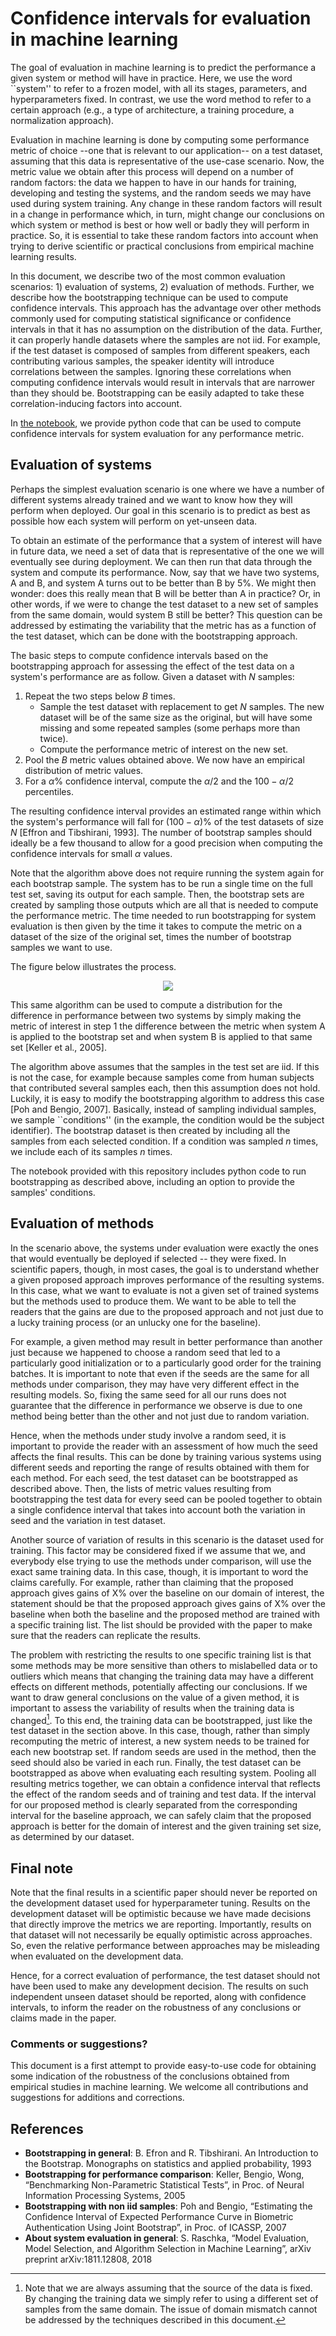 # Confidence intervals for evaluation in machine learning

The goal of evaluation in machine learning is to predict the performance a given system or method will have in practice. Here, we use the word ``system'' to refer to a frozen model, with all its stages, parameters, and hyperparameters fixed. In contrast, we use the word method to refer to a certain approach (e.g., a type of architecture, a training procedure, a normalization approach). 

Evaluation in machine learning is done by computing some performance metric of choice --one that is relevant to our application-- on a test dataset, assuming that this data is representative of the use-case scenario. Now, the metric value we obtain after this process will depend on a number of random factors: the data we happen to have in our hands for training, developing and testing the systems, and the random seeds we may have used during system training. Any change in these random factors will result in a change in performance which, in turn, might change our conclusions on which system or method is best or how well or badly they will perform in practice. So, it is essential to take these random factors into account when trying to derive scientific or practical conclusions from empirical machine learning results.

In this document, we describe two of the most common evaluation scenarios: 1) evaluation of systems, 2) evaluation of methods. Further, we describe how the bootstrapping technique can be used to compute confidence intervals. This approach has the advantage over other methods commonly used for computing statistical significance or confidence intervals in that it has no assumption on the distribution of the data. Further, it can properly handle datasets where the samples are not iid. For example, if the test dataset is composed of samples from different speakers, each contributing various samples, the speaker identity will introduce correlations between the samples. Ignoring these correlations when computing confidence intervals would result in intervals that are narrower than they should be. Bootstrapping can be easily adapted to take these correlation-inducing factors into account.

In [the notebook](confidence_intervals_with_bootstrapping.ipynb), we provide python code that can be used to compute confidence intervals for system evaluation for any performance metric.

## Evaluation of systems

Perhaps the simplest evaluation scenario is one where we have a number of different systems already trained and we want to know how they will perform when deployed. Our goal in this scenario is to predict as best as possible how each system will perform on yet-unseen data. 

To obtain an estimate of the performance that a system of interest will have in future data, we need a set of data that is representative of the one we will eventually see during deployment. We can then run that data through the system and compute its performance. Now, say that we have two systems, A and B, and system A turns out to be better than B by 5%. We might then wonder: does this really mean that B will be better than A in practice? Or, in other words, if we were to change the test dataset to a new set of samples from the same domain, would system B still be better? This question can be addressed by estimating the variability that the metric has as a function of the test dataset, which can be done with the bootstrapping approach.  

The basic steps to compute confidence intervals based on the bootstrapping approach for assessing the effect of the test data on a system's performance are as follow. Given a dataset with $N$ samples:

1. Repeat the two steps below $B$ times.
   * Sample the test dataset with replacement to get $N$ samples. The new dataset will be of the same size as the original, but will have some missing and some repeated samples (some perhaps more than twice). 
   * Compute the performance metric of interest on the new set.
2. Pool the $B$ metric values obtained above. We now have an empirical distribution of metric values.
3. For a $\alpha$% confidence interval, compute the $\alpha/2$ and the $100-\alpha/2$ percentiles.

The resulting confidence interval provides an estimated range within which the system's performance will fall for $(100-\alpha)$% of the test datasets of size $N$ [Effron and Tibshirani, 1993]. The number of bootstrap samples should ideally be a few thousand to allow for a good precision when computing the confidence intervals for small $\alpha$ values.

Note that the algorithm above does not require running the system again for each bootstrap sample. The system has to be run a single time on the full test set, saving its output for each sample. Then, the bootstrap sets are created by sampling those outputs which are all that is needed to compute the performance metric. The time needed to run bootstrapping for system evaluation is then given by the time it takes to compute the metric on a dataset of the size of the original set, times the number of bootstrap samples we want to use. 

The figure below illustrates the process.

<div align="center">
<img src="bootstrapping_process.jpg">
</div>
  
This same algorithm can be used to compute a distribution for the difference in performance between two systems by simply making the metric of interest in step 1 the difference between the metric when system A is applied to the bootstrap set and when system B is applied to that same set [Keller et al., 2005]. 

The algorithm above assumes that the samples in the test set are iid. If this is not the case, for example because samples come from human subjects that contributed several samples each, then this assumption does not hold. Luckily, it is easy to modify the bootstrapping algorithm to address this case [Poh and Bengio, 2007]. Basically, instead of sampling individual samples, we sample ``conditions'' (in the example, the condition would be the subject identifier). The bootstrap dataset is then created by including all the samples from each selected condition. If a condition was sampled $n$ times, we include each of its samples $n$ times. 

The notebook provided with this repository includes python code to run bootstrapping as described above, including an option to provide the samples' conditions.


## Evaluation of methods

In the scenario above, the systems under evaluation were exactly the ones that would eventually be deployed if selected -- they were fixed. In scientific papers, though, in most cases, the goal is to understand whether a given proposed approach improves performance of the resulting systems. In this case, what we want to evaluate is not a given set of trained systems but the methods used to produce them. We want to be able to tell the readers that the gains are due to the proposed approach and not just due to a lucky training process (or an unlucky one for the baseline). 

For example, a given method may result in better performance than another just because we happened to choose a random seed that led to a particularly good initialization or to a particularly good order for the training batches. It is important to note that even if the seeds are the same for all methods under comparison, they may have very different effect in the resulting models. So, fixing the same seed for all our runs does not guarantee that the difference in performance we observe is due to one method being better than the other and not just due to random variation. 

Hence, when the methods under study involve a random seed, it is important to provide the reader with an assessment of how much the seed affects the final results. This can be done by training various systems using different seeds and reporting the range of results obtained with them for each method. For each seed, the test dataset can be bootstrapped as described above. Then, the lists of metric values resulting from bootstrapping the test data for every seed can be pooled together to obtain a single confidence interval that takes into account both the variation in seed and the variation in test dataset.

Another source of variation of results in this scenario is the dataset used for training. This factor may be considered fixed if we assume that we, and everybody else trying to use the methods under comparison, will use the exact same training data. In this case,  though, it is important to word the claims carefully. For example, rather than claiming that the proposed approach gives gains of X% over the baseline on our domain of interest, the statement should be that the proposed approach gives gains of X% over the baseline when both the baseline and the proposed method are trained with a specific training list. The list should be provided with the paper to make sure that the readers can replicate the results. 

The problem with restricting the results to one specific training list is that some methods may be more sensitive than others to mislabelled data or to outliers which means that changing the training data may have a different effects on different methods, potentially affecting our conclusions. If we want to draw general conclusions on the value of a given method, it is important to assess the variability of results when the training data is changed[^1]. To this end, the training data can be bootstrapped, just like the test dataset in the section above. In this case, though, rather than simply recomputing the metric of interest, a new system needs to be trained for each new bootstrap set. If random seeds are used in the method, then the seed should also be varied in each run. Finally, the test dataset can be bootstrapped as above when evaluating each resulting system. Pooling all resulting metrics together, we can obtain a confidence interval that reflects the effect of the random seeds and of training and test data. If the interval for our proposed method is clearly separated from the corresponding interval for the baseline approach, we can safely claim that the proposed approach is better for the domain of interest and the given training set size, as determined by our dataset.

[^1]: Note that we are always assuming that the source of the data is fixed. By changing the training data we simply refer to using a different set of samples from the same domain. The issue of domain mismatch cannot be addressed by the techniques described in this document.

## Final note

Note that the final results in a scientific paper should never be reported on the development dataset used for hyperparameter tuning. Results on the development dataset will be optimistic because we have made decisions that directly improve the metrics we are reporting. Importantly, results on that dataset will not necessarily be equally optimistic across approaches. So, even the relative performance between approaches may be misleading when evaluated on the development data.

Hence, for a correct evaluation of performance, the test dataset should not have been used to make any development decision. The results on such independent unseen dataset should be reported, along with  confidence intervals, to inform the reader on the robustness of any conclusions or claims made in the paper.



### Comments or suggestions?

This document is a first attempt to provide easy-to-use code for obtaining some indication of the robustness of the conclusions obtained from empirical studies in machine learning. We welcome all contributions and suggestions for additions and corrections.

## References
* **Bootstrapping in general**: B. Efron and R. Tibshirani. An Introduction to the Bootstrap. Monographs on statistics and applied probability, 1993 
* **Bootstrapping for performance comparison**: Keller, Bengio, Wong, “Benchmarking Non-Parametric Statistical Tests”, in Proc. of Neural Information Processing Systems, 2005 
* **Bootstrapping with non iid samples**: Poh and Bengio, “Estimating the Confidence Interval of Expected Performance Curve in Biometric Authentication Using Joint Bootstrap”, in Proc. of ICASSP, 2007 
* **About system evaluation in general**: S. Raschka, “Model Evaluation, Model Selection, and Algorithm Selection in Machine Learning”, arXiv preprint arXiv:1811.12808, 2018



